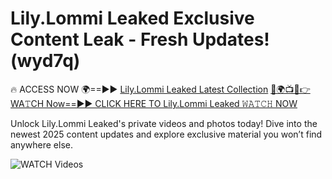 # Lily.Lommi Leaked Exclusive Content Leak - Fresh Updates! (wyd7q)

🔥 ACCESS NOW 🌍==►► <a href="https://tinyurl.com/3fjeunct" rel="nofollow">Lily.Lommi Leaked Latest Collection</a></h3>
[🔴🌍📺📱👉WA𝚃CH Now==►► CLICK HERE TO Lily.Lommi Leaked 𝚆𝙰𝚃𝙲𝙷 NOW](https://tinyurl.com/3fjeunct)

Unlock Lily.Lommi Leaked's private videos and photos today! Dive into the newest 2025 content updates and explore exclusive material you won’t find anywhere else.


<a href="https://tinyurl.com/3fjeunct" rel="nofollow" data-target="animated-image.originalLink"><img src="https://camo.githubusercontent.com/8a4f000d20f83aca3bf7ec5f350d767afa0574a8a352519fd8cfa583a6f93a33/68747470733a2f2f692e696d6775722e636f6d2f644a486b345a712e676966" alt="WATCH Videos" data-canonical-src="https://i.imgur.com/dJHk4Zq.gif" style="max-width: 100%; display: inline-block;" data-target="animated-image.originalImage"></a>
